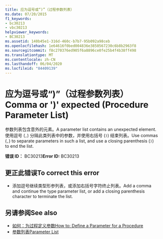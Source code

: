 ```yaml
---
title: 应为逗号或“)”（过程参数列表）
ms.date: 07/20/2015
f1_keywords:
- bc30213
- vbc30213
helpviewer_keywords:
- BC30213
ms.assetid: 140b45e1-316d-460c-b7b7-95b092a98ceb
ms.openlocfilehash: 1e64616f0bed004836e3850567230c6b8b2963f8
ms.sourcegitcommit: f8c270376ed905f6a8896ce0fe25b4f4b38ff498
ms.translationtype: MT
ms.contentlocale: zh-CN
ms.lasthandoff: 06/04/2020
ms.locfileid: "84409139"
---
```

# <a name="comma-or--expected-procedure-parameter-list"></a><span data-ttu-id="83dfe-102">应为逗号或“)”（过程参数列表）</span><span class="sxs-lookup"><span data-stu-id="83dfe-102">Comma or ')' expected (Procedure Parameter List)</span></span>
<span data-ttu-id="83dfe-103">参数列表包含意外的元素。</span><span class="sxs-lookup"><span data-stu-id="83dfe-103">A parameter list contains an unexpected element.</span></span> <span data-ttu-id="83dfe-104">使用逗号 (`,`) 分隔此类列表中的参数，并使用右括号 (`)`) 结束列表。</span><span class="sxs-lookup"><span data-stu-id="83dfe-104">Use commas (`,`) to separate parameters in such a list, and use a closing parenthesis (`)`) to end the list.</span></span>  
  
 <span data-ttu-id="83dfe-105">**错误 ID：** BC30213</span><span class="sxs-lookup"><span data-stu-id="83dfe-105">**Error ID:** BC30213</span></span>  
  
## <a name="to-correct-this-error"></a><span data-ttu-id="83dfe-106">更正此错误</span><span class="sxs-lookup"><span data-stu-id="83dfe-106">To correct this error</span></span>  
  
- <span data-ttu-id="83dfe-107">添加逗号继续类型形参列表，或添加右括号字符终止列表。</span><span class="sxs-lookup"><span data-stu-id="83dfe-107">Add a comma and continue the type parameter list, or add a closing parenthesis character to terminate the list.</span></span>  
  
## <a name="see-also"></a><span data-ttu-id="83dfe-108">另请参阅</span><span class="sxs-lookup"><span data-stu-id="83dfe-108">See also</span></span>

- [<span data-ttu-id="83dfe-109">如何：为过程定义参数</span><span class="sxs-lookup"><span data-stu-id="83dfe-109">How to: Define a Parameter for a Procedure</span></span>](../programming-guide/language-features/procedures/how-to-define-a-parameter-for-a-procedure.md)
- [<span data-ttu-id="83dfe-110">参数列表</span><span class="sxs-lookup"><span data-stu-id="83dfe-110">Parameter List</span></span>](../language-reference/statements/parameter-list.md)
